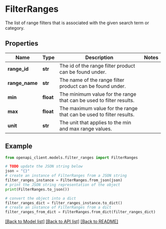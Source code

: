 # FilterRanges

The list of range filters that is associated with the given search term or category.

## Properties

Name | Type | Description | Notes
------------ | ------------- | ------------- | -------------
**range_id** | **str** | The id of the range filter product can be found under. | 
**range_name** | **str** | The name of the range filter product can be found under. | 
**min** | **float** | The minimum value for the range that can be used to filter results. | 
**max** | **float** | The maximum value for the range that can be used to filter results. | 
**unit** | **str** | The unit that applies to the min and max range values. | 

## Example

```python
from openapi_client.models.filter_ranges import FilterRanges

# TODO update the JSON string below
json = "{}"
# create an instance of FilterRanges from a JSON string
filter_ranges_instance = FilterRanges.from_json(json)
# print the JSON string representation of the object
print(FilterRanges.to_json())

# convert the object into a dict
filter_ranges_dict = filter_ranges_instance.to_dict()
# create an instance of FilterRanges from a dict
filter_ranges_from_dict = FilterRanges.from_dict(filter_ranges_dict)
```
[[Back to Model list]](../README.md#documentation-for-models) [[Back to API list]](../README.md#documentation-for-api-endpoints) [[Back to README]](../README.md)


